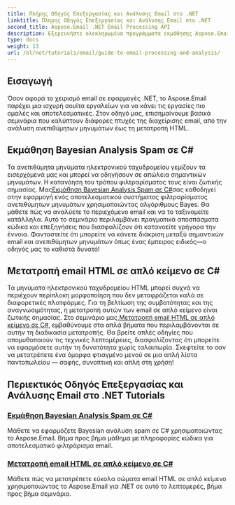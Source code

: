 ```yaml
---
title: Πλήρης Οδηγός Επεξεργασίας και Ανάλυσης Email στο .NET
linktitle: Πλήρης Οδηγός Επεξεργασίας και Ανάλυσης Email στο .NET
second_title: Aspose.Email .NET Email Processing API
description: Εξερευνήστε ολοκληρωμένα προγράμματα εκμάθησης Aspose.Email για .NET, που καλύπτουν την επεξεργασία email, την ανάλυση ανεπιθύμητων μηνυμάτων, τη μετατροπή HTML και πολλά άλλα για να βελτιστοποιήσετε τις εφαρμογές σας .NET.
type: docs
weight: 13
url: /el/net/tutorials/email/guide-to-email-processing-and-analysis/
---
```

## Εισαγωγή

Όσον αφορά το χειρισμό email σε εφαρμογές .NET, το Aspose.Email παρέχει μια ισχυρή σουίτα εργαλείων για να κάνει τις εργασίες πιο ομαλές και αποτελεσματικές. Στον οδηγό μας, επισημαίνουμε βασικά σεμινάρια που καλύπτουν διάφορες πτυχές της διαχείρισης email, από την ανάλυση ανεπιθύμητων μηνυμάτων έως τη μετατροπή HTML. 

## Εκμάθηση Bayesian Analysis Spam σε C#
 Τα ανεπιθύμητα μηνύματα ηλεκτρονικού ταχυδρομείου γεμίζουν τα εισερχόμενά μας και μπορεί να οδηγήσουν σε απώλεια σημαντικών μηνυμάτων. Η κατανόηση του τρόπου φιλτραρίσματος τους είναι ζωτικής σημασίας. Μας[Εκμάθηση Bayesian Analysis Spam σε C#](./bayesian-spam-analysis-in-csharp/)σας καθοδηγεί στην εφαρμογή ενός αποτελεσματικού συστήματος φιλτραρίσματος ανεπιθύμητων μηνυμάτων χρησιμοποιώντας αλγόριθμους Bayes. Θα μάθετε πώς να αναλύετε το περιεχόμενο email και να το ταξινομείτε κατάλληλα. Αυτό το σεμινάριο περιλαμβάνει πραγματικά αποσπάσματα κώδικα και επεξηγήσεις που διασφαλίζουν ότι κατανοείτε γρήγορα την έννοια. Φανταστείτε ότι μπορείτε να κάνετε διάκριση μεταξύ σημαντικών email και ανεπιθύμητων μηνυμάτων όπως ένας έμπειρος ειδικός—ο οδηγός μας το καθιστά δυνατό!

## Μετατροπή email HTML σε απλό κείμενο σε C#
 Τα μηνύματα ηλεκτρονικού ταχυδρομείου HTML μπορεί συχνά να περιέχουν περίπλοκη μορφοποίηση που δεν μεταφράζεται καλά σε διαφορετικές πλατφόρμες. Για τη βελτίωση της συμβατότητας και της αναγνωσιμότητας, η μετατροπή αυτών των email σε απλό κείμενο είναι ζωτικής σημασίας. Στο σεμινάριο μας,[Μετατροπή email HTML σε απλό κείμενο σε C#](./convert-html-email-to-plain-text/), εμβαθύνουμε στα απλά βήματα που περιλαμβάνονται σε αυτήν τη διαδικασία μετατροπής. Θα βρείτε απλές οδηγίες που απομυθοποιούν τις τεχνικές λεπτομέρειες, διασφαλίζοντας ότι μπορείτε να εφαρμόσετε αυτήν τη δυνατότητα χωρίς ταλαιπωρία. Σκεφτείτε το σαν να μετατρέπετε ένα όμορφα φτιαγμένο μενού σε μια απλή λίστα παντοπωλείου — σαφής, συνοπτική και απλή στη χρήση!

## Περιεκτικός Οδηγός Επεξεργασίας και Ανάλυσης Email στο .NET Tutorials
### [Εκμάθηση Bayesian Analysis Spam σε C#](./bayesian-spam-analysis-in-csharp/)
Μάθετε να εφαρμόζετε Bayesian ανάλυση spam σε C# χρησιμοποιώντας το Aspose.Email. Βήμα προς βήμα μάθημα με πληροφορίες κώδικα για αποτελεσματικό φιλτράρισμα email.
### [Μετατροπή email HTML σε απλό κείμενο σε C#](./convert-html-email-to-plain-text/)
Μάθετε πώς να μετατρέπετε εύκολα σώματα email HTML σε απλό κείμενο χρησιμοποιώντας το Aspose.Email για .NET σε αυτό το λεπτομερές, βήμα προς βήμα σεμινάριο.